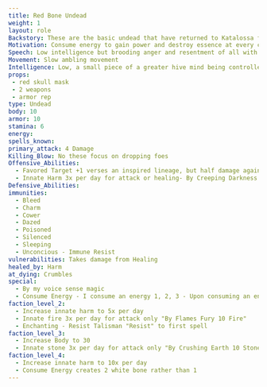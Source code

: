 ```yaml
---
title: Red Bone Undead
weight: 1
layout: role
Backstory: These are the basic undead that have returned to Katalossa following their exile.  They have destroyed countless other planets, planes, and other living areas and have returned to consume the Energy and destroy the Essence of Katalossa.
Motivation: Consume energy to gain power and destroy essence at every chance
Speech: Low intelligence but brooding anger and resentment of all with essence
Movement: Slow ambling movement
Intelligence: Low, a small piece of a greater hive mind being controlled
props:
 - red skull mask
 - 2 weapons
 - armor rep
type: Undead
body: 10
armor: 10
stamina: 6
energy: 
spells_known:  
primary_attack: 4 Damage
Killing_Blow: No these focus on dropping foes
Offensive_Abilities:
  - Favored Target +1 verses an inspired lineage, but half damage against others (1ST)
  - Innate Harm 3x per day for attack or healing- By Creeping Darkness 10 Harm
Defensive_Abilities: 
immunities:
  - Bleed
  - Charm
  - Cower
  - Dazed
  - Poisoned
  - Silenced
  - Sleeping
  - Unconcious - Immune Resist
vulnerabilities: Takes damage from Healing 
healed_by: Harm
at_dying: Crumbles 
special: 
  - By my voice sense magic 
  - Consume Energy - I consume an energy 1, 2, 3 - Upon consuming an energy, a White Bone Undead is formed
faction_level_2:
  - Increase innate harm to 5x per day 
  - Innate fire 3x per day for attack only "By Flames Fury 10 Fire" 
  - Enchanting - Resist Talisman "Resist" to first spell
faction_level_3:
  - Increase Body to 30
  - Innate stone 3x per day for attack only "By Crushing Earth 10 Stone"
faction_level_4:
  - Increase innate harm to 10x per day
  - Consume Energy creates 2 white bone rather than 1
---
```

